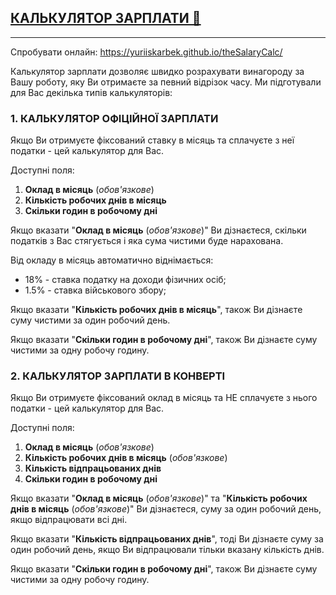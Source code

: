 ## [КАЛЬКУЛЯТОР ЗАРПЛАТИ &#128279; ](https://yuriiskarbek.github.io/theSalaryCalc/) 
-----
Спробувати онлайн: https://yuriiskarbek.github.io/theSalaryCalc/

Калькулятор зарплати дозволяє швидко розрахувати винагороду за Вашу роботу, яку Ви отримаєте за певний відрізок часу.
Ми підготували для Вас декілька типів калькуляторів:


### 1. КАЛЬКУЛЯТОР ОФІЦІЙНОЇ ЗАРПЛАТИ
Якщо Ви отримуєте фіксований ставку в місяць та сплачуєте з неї податки - цей калькулятор для Вас.

Доступні поля: 
 1. **Оклад в місяць** (*обов'язкове*)
 2. **Кількість робочих днів в місяць**
 3. **Скільки годин в робочому дні**
 
 Якщо вказати "**Оклад в місяць** (*обов'язкове*)" Ви дізнаєтеся, скільки податків з Вас стягується і яка сума чистими буде нарахована.
 
 Від окладу в місяць автоматично віднімається: 
 - 18% - ставка податку на доходи фізичних осіб;
 - 1.5% - ставка військового збору;
 
 Якщо вказати "**Кількість робочих днів в місяць**", також Ви дізнаєте суму чистими за один робочий день.
 
 Якщо вказати "**Скільки годин в робочому дні**", також Ви дізнаєте суму чистими за одну робочу годину.
 
 
 ### 2. КАЛЬКУЛЯТОР ЗАРПЛАТИ В КОНВЕРТІ
Якщо Ви отримуєте фіксований оклад в місяць та НЕ сплачуєте з нього податки - цей калькулятор для Вас.

Доступні поля: 
 1. **Оклад в місяць** (*обов'язкове*)
 2. **Кількість робочих днів в місяць** (*обов'язкове*)
 3. **Кількість відпрацьованих днів**
 4. **Скільки годин в робочому дні**
 
 Якщо вказати "**Оклад в місяць** (*обов'язкове*)" та "**Кількість робочих днів в місяць** (*обов'язкове*)" Ви дізнаєтеся, суму за один робочий день, якщо відпрацювати всі дні.
 
 Якщо вказати "**Кількість відпрацьованих днів**", тоді Ви дізнаєте суму за один робочий день, якщо Ви відпрацювали тільки вказану кількість днів.
 
 Якщо вказати "**Скільки годин в робочому дні**", також Ви дізнаєте суму чистими за одну робочу годину.
